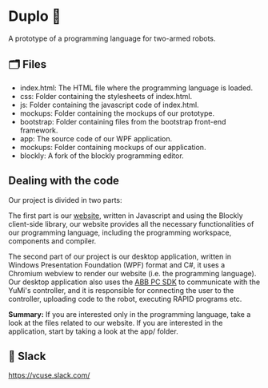 # Duplo :mechanical_arm:	
A prototype of a programming language for two-armed robots.

## :card_index_dividers:	Files
- index.html: The HTML file where the programming language is loaded.
- css: Folder containing the stylesheets of index.html.
- js: Folder containing the javascript code of index.html.
- mockups: Folder containing the mockups of our prototype.
- bootstrap: Folder containing files from the bootstrap front-end framework.
- app: The source code of our WPF application.
- mockups: Folder containing mockups of our application.
- blockly: A fork of the blockly programming editor.

## Dealing with the code
Our project is divided in two parts: 

The first part is our [website](https://vcuse.github.io/duplo/), written in Javascript and using the Blockly client-side library, our website provides all the necessary functionalities of our programming language, including the programming workspace, components and compiler.

The second part of our project is our desktop application, written in Windows Presentation Foundation (WPF) format and C#, it uses a Chromium webview to render our website (i.e. the programming language). Our desktop application also uses the [ABB PC SDK](https://developercenter.robotstudio.com/api/pcsdk/) to communicate with the YuMi's controller, and it is responsible for connecting the user to the controller, uploading code to the robot, executing RAPID programs etc.

**Summary:** If you are interested only in the programming language, take a look at the files related to our website. If you are interested in the application, start by taking a look at the app/ folder. 

## :speech_balloon:	Slack
https://vcuse.slack.com/
